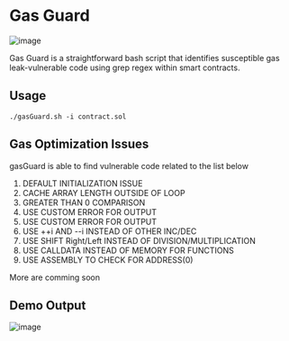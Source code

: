# Gas Guard
![image](https://github.com/basant0x01/GasGuard/assets/123530150/de9b25a2-8f2b-4424-9f0b-92317b2b04cf)

Gas Guard is a straightforward bash script that identifies susceptible gas leak-vulnerable code using grep regex within smart contracts.

## Usage
```
./gasGuard.sh -i contract.sol
```

## Gas Optimization Issues
gasGuard is able to find vulnerable code related to the list below

1. DEFAULT INITIALIZATION ISSUE
2. CACHE ARRAY LENGTH OUTSIDE OF LOOP
3. GREATER THAN 0 COMPARISON
4. USE CUSTOM ERROR FOR OUTPUT
5. USE CUSTOM ERROR FOR OUTPUT
6. USE ++i AND --i INSTEAD OF OTHER INC/DEC
7. USE SHIFT Right/Left INSTEAD OF DIVISION/MULTIPLICATION
8. USE CALLDATA INSTEAD OF MEMORY FOR FUNCTIONS
9. USE ASSEMBLY TO CHECK FOR ADDRESS(0)

More are comming soon

## Demo Output
![image](https://github.com/basant0x01/GasGuard/assets/123530150/d3a62495-2bea-4361-a79c-41a7377a8aa4)


